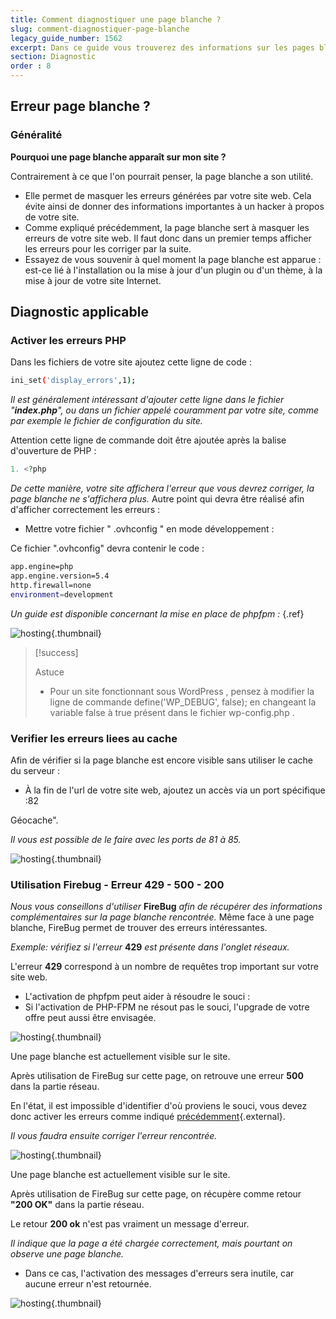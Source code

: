 ```yaml
---
title: Comment diagnostiquer une page blanche ?
slug: comment-diagnostiquer-page-blanche
legacy_guide_number: 1562
excerpt: Dans ce guide vous trouverez des informations sur les pages blanches que votre site peut generer.
section: Diagnostic
order : 8
---
```



## Erreur page blanche ?

### Généralité
**Pourquoi une page blanche apparaît sur mon site ?**

Contrairement à ce que l'on pourrait penser, la page blanche a son utilité.

- Elle permet de masquer les erreurs générées par votre site web. Cela évite ainsi de donner des informations importantes à un hacker à propos de votre site.
- Comme expliqué précédemment, la page blanche sert à masquer les erreurs de votre site web. Il faut donc dans un premier temps afficher les erreurs pour les corriger par la suite.
- Essayez de vous souvenir à quel moment la page blanche est apparue : est-ce lié à l'installation ou la mise à jour d'un plugin ou d'un thème, à la mise à jour de votre site Internet.


## Diagnostic applicable

### Activer les erreurs PHP
Dans les fichiers de votre site ajoutez cette ligne de code :


```bash
ini_set('display_errors',1);
```

*Il est généralement intéressant d'ajouter cette ligne dans le fichier "**index.php**", ou dans un fichier appelé couramment par votre site, comme par exemple le fichier de configuration du site.*

Attention cette ligne de commande doit être ajoutée après la balise d'ouverture de PHP :


```php
1. <?php
```

*De cette manière, votre site affichera l'erreur que vous devrez corriger, la page blanche ne s'affichera plus.* Autre point qui devra être réalisé afin d'afficher correctement les erreurs :

- Mettre votre fichier " .ovhconfig " en mode développement :

Ce fichier ".ovhconfig" devra contenir le code :


```bash
app.engine=php
app.engine.version=5.4
http.firewall=none
environment=development
```

*Un guide est disponible concernant la mise en place de phpfpm :* []({legacy}1175){.ref}


![hosting](images/img_2159.jpg){.thumbnail}



> [!success]
>
> Astuce
> - Pour un site fonctionnant sous WordPress , pensez à modifier la ligne
> de commande define('WP_DEBUG', false); en changeant la variable
> false à true présent dans le fichier wp-config.php .
>

### Verifier les erreurs liees au cache
Afin de vérifier si la page blanche est encore visible sans utiliser le cache du serveur :

- À la fin de l'url de votre site web, ajoutez un accès via un port spécifique :82

Géocache".

*Il vous est possible de le faire avec les ports de 81 à 85.*


![hosting](images/img_2160.jpg){.thumbnail}


### Utilisation Firebug - Erreur 429 - 500 - 200
*Nous vous conseillons d'utiliser* **FireBug** *afin de récupérer des informations complémentaires sur la page blanche rencontrée.* Même face à une page blanche, FireBug permet de trouver des erreurs intéressantes.

*Exemple: vérifiez si l'erreur* **429** *est présente dans l'onglet réseaux.*

L'erreur  **429**  correspond à un nombre de requêtes trop important sur votre site web.

- L'activation de phpfpm peut aider à résoudre le souci :
- Si l'activation de PHP-FPM ne résout pas le souci, l'upgrade de votre offre peut aussi être envisagée.


![hosting](images/img_2158.jpg){.thumbnail}

Une page blanche est actuellement visible sur le site.

Après utilisation de FireBug sur cette page, on retrouve une erreur  **500** dans la partie réseau.

En l'état, il est impossible d'identifier d'où proviens le souci, vous devez donc activer les erreurs comme indiqué [précédemment](#diagnostic_applicable_activer_les_erreurs_php){.external}.

*Il vous faudra ensuite corriger l'erreur rencontrée.*


![hosting](images/img_2161.jpg){.thumbnail}

Une page blanche est actuellement visible sur le site.

Après utilisation de FireBug sur cette page, on récupère comme retour  **"200 OK"**  dans la partie réseau.

Le retour  **200 ok**  n'est pas vraiment un message d'erreur.

*Il indique que la page a été chargée correctement, mais pourtant on observe une page blanche.*

- Dans ce cas, l'activation des messages d'erreurs sera inutile, car aucune erreur n'est retournée.


![hosting](images/img_2162.jpg){.thumbnail}
